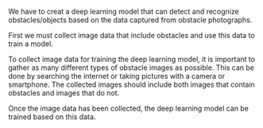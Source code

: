 We have to creat a deep learning model that can detect and recognize obstacles/objects based on the data captured from obstacle photographs.

First we must collect image data that include obstacles and use this data to train a model.

To collect image data for training the deep learning model, it is important to gather as many different types of obstacle images as possible. This can be done by searching the internet or taking pictures with a camera or smartphone. The collected images should include both images that contain obstacles and images that do not.

Once the image data has been collected, the deep learning model can be trained based on this data.


